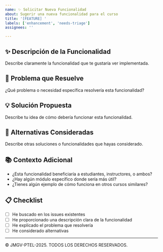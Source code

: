 ```yaml
---
name: ✨ Solicitar Nueva Funcionalidad
about: Sugerir una nueva funcionalidad para el curso
title: '[FEATURE] '
labels: ['enhancement', 'needs-triage']
assignees: ''

---
```


## ✨ Descripción de la Funcionalidad

Describe claramente la funcionalidad que te gustaría ver implementada.

## 🎯 Problema que Resuelve

¿Qué problema o necesidad específica resolvería esta funcionalidad?

## 💡 Solución Propuesta

Describe tu idea de cómo debería funcionar esta funcionalidad.

## 🔄 Alternativas Consideradas

Describe otras soluciones o funcionalidades que hayas considerado.

## 📚 Contexto Adicional

- ¿Esta funcionalidad beneficiaría a estudiantes, instructores, o ambos?
- ¿Hay algún módulo específico donde sería más útil?
- ¿Tienes algún ejemplo de cómo funciona en otros cursos similares?

## 📋 Checklist

- [ ] He buscado en los issues existentes
- [ ] He proporcionado una descripción clara de la funcionalidad
- [ ] He explicado el problema que resolvería
- [ ] He considerado alternativas

---

© JMGV-PTEL-2025. TODOS LOS DERECHOS RESERVADOS.
